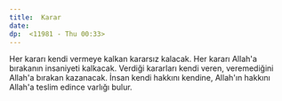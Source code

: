 ```yaml
---
title:  Karar
date: 
dp:  <11981 - Thu 00:33>
---
```



Her kararı kendi vermeye kalkan kararsız kalacak. Her kararı Allah'a bırakanın insaniyeti kalkacak. Verdiği kararları kendi veren, veremediğini Allah'a bırakan kazanacak. İnsan kendi hakkını kendine, Allah'ın hakkını Allah'a teslim edince varlığı bulur. 

